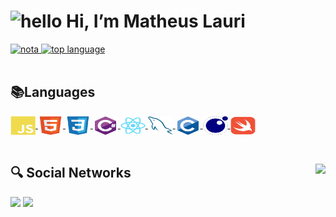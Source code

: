 <div class="description" style="display: inline_block">
    <h1><img src="https://raw.githubusercontent.com/iampavangandhi/iampavangandhi/master/gifs/Hi.gif" height= 35px; alt="hello"> Hi, I’m Matheus Lauri</h1>
    <a href="https://github.com/MatheusLauri">
     <img src="https://github-readme-stats.vercel.app/api?username=MatheusLauri&show_icons=true&theme=dark" alt="nota"height=200px>
     <img src="https://github-readme-stats.vercel.app/api/top-langs/?username=MatheusLauri&layout=compact" alt="top language">
    </a>
</div>
<br>

<div class="languages" style="display: inline_block">
  <h2>📚Languages</h2>
  <a href="https://github.com/MatheusLauri">
 <img align="center" alt="Rafa-Js" height="30" width="40" src="https://raw.githubusercontent.com/devicons/devicon/master/icons/javascript/javascript-plain.svg">
  <img align="center" alt="Rafa-HTML" height="30" width="40" src="https://raw.githubusercontent.com/devicons/devicon/master/icons/html5/html5-original.svg">
  <img align="center" alt="Rafa-CSS" height="30" width="40" src="https://raw.githubusercontent.com/devicons/devicon/master/icons/css3/css3-original.svg">
  <img align="center" alt="Csharp" height="30" width="40" src="https://raw.githubusercontent.com/devicons/devicon/master/icons/csharp/csharp-original.svg">
  <img align="center" alt="reactJS" height="30" width="40" src="https://raw.githubusercontent.com/devicons/devicon/master/icons/react/react-original.svg">
  <img align="center" alt="reactJS" height="30" width="40" src="https://raw.githubusercontent.com/devicons/devicon/master/icons/mysql/mysql-original.svg">
   <img align="center" alt="reactJS" height="30" width="40" src="https://raw.githubusercontent.com/devicons/devicon/master/icons/c/c-original.svg">
   <img align="center" alt="reactJS" height="30" width="40" src="https://raw.githubusercontent.com/devicons/devicon/master/icons/lua/lua-original.svg">
   <img align="center" alt="reactJS" height="30" width="40" src="https://raw.githubusercontent.com/devicons/devicon/master/icons/swift/swift-original.svg">
    
   </a>
</div>
<br>

<div class="social networks" style="display: inline_block">
  <a href="https://github.com/MatheusLauri"><img align=right   src="https://camo.githubusercontent.com/e4a569755580f96dce0e6d65bc761e0d9aef0fecae524ec73a1b0be60fc934fa/68747470733a2f2f7777772e6d79676f2e67652f75706c6f6164732f626c6f672f313538343032333739352e6a7067" height= 130px></a>
  <h2>🔍 Social Networks</h2>
 
  <a href="https://www.instagram.com/mat_lauri/"><img src="https://img.shields.io/badge/Instagram-E4405F?style=for-the-badge&logo=instagram&logoColor=white"></a>
  <a href="https://www.linkedin.com/in/matheus-lauri-a26837207/"><img src="https://img.shields.io/badge/LinkedIn-0077B5?style=for-the-badge&logo=linkedin&logoColor=white"></a>


